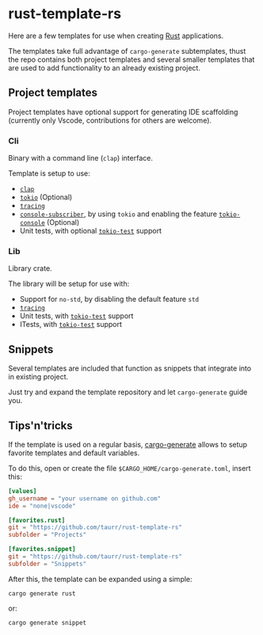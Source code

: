 # rust-template-rs

Here are a few templates for use when creating [Rust] applications.

The templates take full advantage of `cargo-generate` subtemplates, thust the repo contains both
project templates and several smaller templates that are used to add functionality to an already
existing project.

## Project templates

Project templates have optional support for generating IDE scaffolding (currently only Vscode,
contributions for others are welcome).

### Cli

Binary with a command line (`clap`) interface.

Template is setup to use:
- [`clap`]
- [`tokio`] (Optional)
- [`tracing`]
- [`console-subscriber`], by using `tokio` and enabling the feature [`tokio-console`] (Optional)
- Unit tests, with optional [`tokio-test`] support

### Lib

Library crate.

The library will be setup for use with:
- Support for `no-std`, by disabling the default feature `std`
- [`tracing`]
- Unit tests, with [`tokio-test`] support
- ITests, with [`tokio-test`] support

## Snippets

Several templates are included that function as snippets that integrate into in existing project.

Just try and expand the template repository and let `cargo-generate` guide you.

## Tips'n'tricks

If the template is used on a regular basis, [cargo-generate] allows to setup favorite templates and default variables.

To do this, open or create the file `$CARGO_HOME/cargo-generate.toml`, insert this:

```toml
[values]
gh_username = "your username on github.com"
ide = "none|vscode"

[favorites.rust]
git = "https://github.com/taurr/rust-template-rs"
subfolder = "Projects"

[favorites.snippet]
git = "https://github.com/taurr/rust-template-rs"
subfolder = "Snippets"
```

After this, the template can be expanded using a simple:

```shell
cargo generate rust
```

or:

```shell
cargo generate snippet
```

[Rust]:https://www.rust-lang.org
[cargo-generate]:https://github.com/cargo-generate/cargo-generate
[`clap`]:https://crates.io/crates/clap
[`tokio`]:https://crates.io/crates/tokio
[`tracing`]:https://crates.io/crates/tracing
[`console-subscriber`]:https://crates.io/crates/console-subscriber
[`tokio-test`]:https://crates.io/crates/tokio-test
[`tokio-console`]:https://github.com/tokio-rs/console